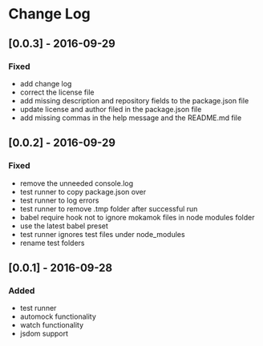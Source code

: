 # Change Log

## [0.0.3] - 2016-09-29

### Fixed
- add change log
- correct the license file
- add missing description and repository fields to the package.json file
- update license and author filed in the package.json file
- add missing commas in the help message and the README.md file


## [0.0.2] - 2016-09-29

### Fixed
- remove the unneeded console.log
- test runner to copy package.json over
- test runner to log errors
- test runner to remove .tmp folder after successful run
- babel require hook not to ignore mokamok files in node modules folder
- use the latest babel preset
- test runner ignores test files under node_modules
- rename test folders


## [0.0.1] - 2016-09-28

### Added
- test runner
- automock functionality
- watch functionality
- jsdom support
